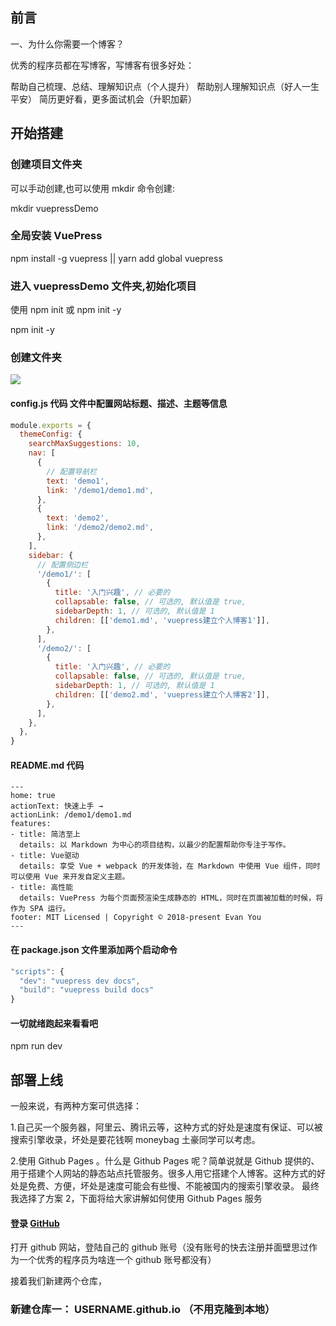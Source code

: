 ## 前言

一、为什么你需要一个博客？

优秀的程序员都在写博客，写博客有很多好处：

帮助自己梳理、总结、理解知识点（个人提升）
帮助别人理解知识点（好人一生平安）
简历更好看，更多面试机会（升职加薪）

## 开始搭建

### 创建项目文件夹

可以手动创建,也可以使用 mkdir 命令创建:

mkdir vuepressDemo

### 全局安装 VuePress

npm install -g vuepress || yarn add global vuepress

### 进入 vuepressDemo 文件夹,初始化项目

使用 npm init 或 npm init -y

npm init -y

### 创建文件夹

![](/项目目录图片.png)

#### config.js 代码 文件中配置网站标题、描述、主题等信息

```javascript
module.exports = {
  themeConfig: {
    searchMaxSuggestions: 10,
    nav: [
      {
        // 配置导航栏
        text: 'demo1',
        link: '/demo1/demo1.md',
      },
      {
        text: 'demo2',
        link: '/demo2/demo2.md',
      },
    ],
    sidebar: {
      // 配置侧边栏
      '/demo1/': [
        {
          title: '入门兴趣', // 必要的
          collapsable: false, // 可选的, 默认值是 true,
          sidebarDepth: 1, // 可选的, 默认值是 1
          children: [['demo1.md', 'vuepress建立个人博客1']],
        },
      ],
      '/demo2/': [
        {
          title: '入门兴趣', // 必要的
          collapsable: false, // 可选的, 默认值是 true,
          sidebarDepth: 1, // 可选的, 默认值是 1
          children: [['demo2.md', 'vuepress建立个人博客2']],
        },
      ],
    },
  },
}
```

#### README.md 代码

```
---
home: true
actionText: 快速上手 →
actionLink: /demo1/demo1.md
features:
- title: 简洁至上
  details: 以 Markdown 为中心的项目结构，以最少的配置帮助你专注于写作。
- title: Vue驱动
  details: 享受 Vue + webpack 的开发体验，在 Markdown 中使用 Vue 组件，同时可以使用 Vue 来开发自定义主题。
- title: 高性能
  details: VuePress 为每个页面预渲染生成静态的 HTML，同时在页面被加载的时候，将作为 SPA 运行。
footer: MIT Licensed | Copyright © 2018-present Evan You
---
```

#### 在 package.json 文件里添加两个启动命令

```JavaScript
"scripts": {
  "dev": "vuepress dev docs",
  "build": "vuepress build docs"
}
```

#### 一切就绪跑起来看看吧

npm run dev




## 部署上线

一般来说，有两种方案可供选择：

1.自己买一个服务器，阿里云、腾讯云等，这种方式的好处是速度有保证、可以被搜索引擎收录，坏处是要花钱啊 moneybag 土豪同学可以考虑。

2.使用 Github Pages 。什么是 Github Pages 呢？简单说就是 Github 提供的、用于搭建个人网站的静态站点托管服务。很多人用它搭建个人博客。这种方式的好处是免费、方便，坏处是速度可能会有些慢、不能被国内的搜索引擎收录。
最终我选择了方案 2，下面将给大家讲解如何使用 Github Pages 服务

#### 登录 <a href="https://github.com/" target='_blank'>GitHub</a>

打开 github 网站，登陆自己的 github 账号（没有账号的快去注册并面壁思过作为一个优秀的程序员为啥连一个 github 账号都没有）

接着我们新建两个仓库，

### 新建仓库一： USERNAME.github.io （不用克隆到本地）
